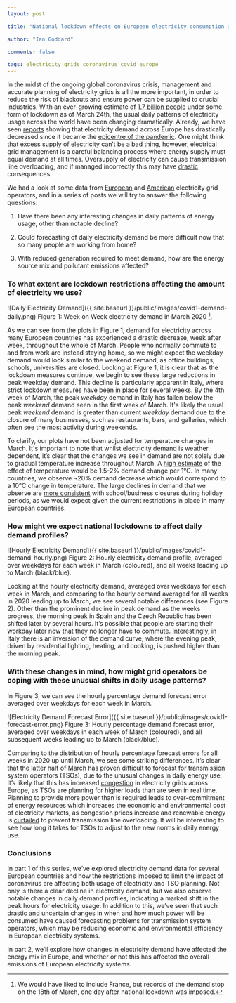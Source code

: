 ```yaml
---
layout: post

title: "National lockdown effects on European electricity consumption and system planning"

author: "Ian Goddard"

comments: false

tags: electricity grids coronavirus covid europe
---
```


In the midst of the ongoing global coronavirus crisis, management and accurate planning of electricity grids is all the more important, in order to reduce the risk of blackouts and ensure power can be supplied to crucial industries.
With an ever-growing estimate of [1.7 billion people](https://www.theguardian.com/world/2020/mar/24/nearly-20-of-global-population-under-coronavirus-lockdown) under some form of lockdown as of March 24th, the usual daily patterns of electricity usage across the world have been changing dramatically.
Already, we have seen [reports](https://ember-climate.org/project/coronavirus_electricity_demand/) showing that electricity demand across Europe has drastically decreased since it became the [epicentre of the pandemic](https://ember-climate.org/project/coronavirus_electricity_demand/).
One might think that excess supply of electricity can’t be a bad thing, however, electrical grid management is a careful balancing process where energy supply must equal demand at all times.
Oversupply of electricity can cause transmission line overloading, and if managed incorrectly this may have [drastic](https://www.researchgate.net/publication/224311606_Analysis_of_the_blackout_in_Europe_on_November_4_2006) consequences.

We had a look at some data from [European](https://transparency.entsoe.eu/dashboard/show) and [American](https://www.eia.gov/beta/electricity/gridmonitor/dashboard/electric_overview/US48/US48) electricity grid operators, and in a series of posts we will try to answer the following questions:

1) Have there been any interesting changes in daily patterns of energy usage, other than notable decline?

2) Could forecasting of daily electricity demand be more difficult now that so many people are working from home?

3) With reduced generation required to meet demand, how are the energy source mix and pollutant emissions affected?


###  To what extent are lockdown restrictions affecting the amount of electricity we use?

![Daily Electricity Demand]({{ site.baseurl }}/public/images/covid1-demand-daily.png)
Figure 1: Week on Week electricity demand in March 2020 [^1].

[^1]: We would have liked to include France, but records of the demand stop on the 18th of March, one day after national lockdown was imposed.

As we can see from the plots in Figure 1, demand for electricity across many European countries has experienced a drastic decrease, week after week, throughout the whole of March.
People who normally commute to and from work are instead staying home, so we might expect the weekday demand would look similar to the weekend demand, as office buildings, schools, universities are closed. Looking at Figure 1, it is clear that as the lockdown measures continue, we begin to see these large reductions in peak weekday demand.  This decline is particularly apparent in Italy, where strict lockdown measures have been in place for several weeks. By the 4th week of March, the peak _weekday_ demand in Italy has fallen below the peak _weekend_ demand seen in the first week of March. It's likely the usual peak _weekend_ demand is greater than current _weekday_ demand due to the closure of many businesses, such as restaurants, bars, and galleries, which often see the most activity during weekends.

To clarify, our plots have not been adjusted for temperature changes in March. It's important to note that whilst electricity demand is weather dependent, it’s clear that the changes we see in demand are not solely due to gradual temperature increase throughout March.
A [high estimate](https://iopscience.iop.org/article/10.1088/1748-9326/11/11/114015) of the effect of temperature would be 1.5-2% demand change per 1°C.
In many countries, we observe ~20% demand decrease which would correspond to a 10°C change in temperature. The large declines in demand that we observe are [more consistent](https://www.sciencedirect.com/science/article/pii/S0306261918311437) with school/business closures during holiday periods, as we would expect given the current restrictions in place in many European countries.


### How might we expect national lockdowns to affect daily demand profiles?

![Hourly Electricity Demand]({{ site.baseurl }}/public/images/covid1-demand-hourly.png)
Figure 2:  Hourly electricity demand profile, averaged over weekdays for each week in March (coloured), and all weeks leading up to March (black/blue).

Looking at the hourly electricity demand, averaged over weekdays for each week in March, and comparing to the hourly demand averaged for all weeks in 2020 leading up to March, we see several notable differences (see Figure 2).
Other than the prominent decline in peak demand as the weeks progress, the morning peak in Spain and the Czech Republic has been shifted later by several hours.
It’s possible that people are starting their workday later now that they no longer have to commute.
Interestingly, in Italy there is an inversion of the demand curve, where the evening peak, driven by residential lighting, heating, and cooking, is pushed higher than the morning peak.

### With these changes in mind, how might grid operators be coping with these unusual shifts in daily usage patterns?

In Figure 3, we can see the hourly percentage demand forecast error averaged over weekdays for each week in March.

![Electricity Demand Forecast Error]({{ site.baseurl }}/public/images/covid1-forecast-error.png)
Figure 3: Hourly percentage demand forecast error, averaged over weekdays in each week of March (coloured), and all subsequent weeks leading up to March (black/blue).

Comparing to the distribution of hourly percentage forecast errors for all weeks in 2020 up until March, we see some striking differences.
It’s clear that the latter half of March has proven difficult to forecast for transmission system operators (TSOs), due to the unusual changes in daily energy use.
It’s likely that this has increased [congestion](https://www.nrg.com/insights/energy-education/transmission-congestion---constraints.html) in electricity grids across Europe, as TSOs are planning for higher loads than are seen in real time.
Planning to provide more power than is required leads to over-commitment of energy resources which increases the economic and environmental cost of electricity markets, as congestion prices increase and renewable energy is [curtailed](https://leveltenenergy.com/blog/ppa-risk-management/renewable-energy-curtailment/) to prevent transmission line overloading.
It will be interesting to see how long it takes for TSOs to adjust to the new norms in daily energy use.


### Conclusions

In part 1 of this series, we’ve explored electricity demand data for several European countries and how the restrictions imposed to limit the impact of coronavirus are affecting both usage of electricity and TSO planning.
Not only is there a clear decline in electricity demand, but we also observe notable changes in daily demand profiles, indicating a marked shift in the peak hours for electricity usage. In addition to this, we’ve seen that such drastic and uncertain changes in when and how much power will be consumed have caused forecasting problems for transmission system operators, which may be reducing economic and environmental efficiency in European electricity systems.


In part 2, we’ll explore how changes in electricity demand have affected the energy mix in Europe, and whether or not this has affected the overall emissions of European electricity systems.
